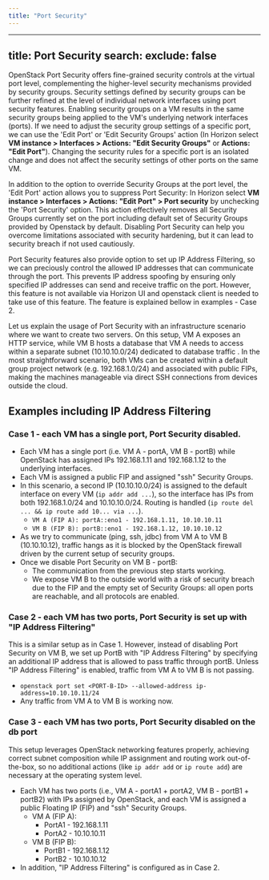 ```yaml
---
title: "Port Security"
---
```

---

title: Port Security
search:
  exclude: false
---
OpenStack Port Security offers fine-grained security controls at the virtual port level, complementing the higher-level security mechanisms provided by security groups. Security settings defined by security groups can be further refined at the level of individual network interfaces using port security features. Enabling security groups on a VM results in the same security groups being applied to the VM's underlying network interfaces (ports). If we need to adjust the security group settings of a specific port, we can use the 'Edit Port' or 'Edit Security Groups' action (In Horizon select **VM instance > Interfaces > Actions: "Edit Security Groups"** or **Actions: "Edit Port"**). Changing the security rules for a specific port is an isolated change and does not affect the security settings of other ports on the same VM.

In addition to the option to override Security Groups at the port level, the 'Edit Port' action allows you to suppress Port Security: In Horizon select **VM instance > Interfaces > Actions: "Edit Port" > Port security** by unchecking the 'Port Security' option. This action effectively removes all Security Groups currently set on the port including default set of Security Groups provided by Openstack by default. Disabling Port Security can help you overcome limitations associated with security hardening, but it can lead to security breach if not used cautiously.

Port Security features also provide option to set up IP Address Filtering, so we can preciously control the allowed IP addresses that can communicate through the port. This prevents IP address spoofing by ensuring only specified IP addresses can send and receive traffic on the port. However, this feature is not available via Horizon UI and openstack client is needed to take use of this feature. The feature is explained bellow in examples - Case 2.

Let us explain the usage of Port Security with an infrastructure scenario where we want to create two servers. On this setup, VM A exposes an HTTP service, while VM B hosts a database that VM A needs to access within a separate subnet (10.10.10.0/24) dedicated to database traffic . In the most straightforward scenario, both VMs can be created within a default group project network (e.g. 192.168.1.0/24) and associated with public FIPs, making the machines manageable via direct SSH connections from devices outside the cloud.


## Examples including IP Address Filtering


### Case 1 - each VM has a single port, Port Security disabled.
* Each VM has a single port (i.e. VM A - portA, VM B - portB) while OpenStack has assigned IPs 192.168.1.11 and 192.168.1.12 to the underlying interfaces.
* Each VM is assigned a public FIP and assigned "ssh" Security Groups.
* In this scenario, a second IP (10.10.10.0/24) is assigned to the default interface on every VM (`ip addr add ...`), so the interface has IPs from both 192.168.1.0/24 and 10.10.10.0/24. Routing is handled (`ip route del ... && ip route add 10... via ...`).
    * `VM A (FIP A): portA::eno1 - 192.168.1.11, 10.10.10.11`
    * `VM B (FIP B): portB::eno1 - 192.168.1.12, 10.10.10.12`
* As we try to communicate (ping, ssh, jdbc) from VM A to VM B (10.10.10.12), traffic hangs as it is blocked by the OpenStack firewall driven by the current setup of security groups.
* Once we disable Port Security on VM B - portB:
    * The communication from the previous step starts working.
    * We expose VM B to the outside world with a risk of security breach due to the FIP and the empty set of Security Groups: all open ports are reachable, and all protocols are enabled.


### Case 2 - each VM has two ports, Port Security is set up with "IP Address Filtering"
This is a similar setup as in Case 1. However, instead of disabling Port Security on VM B, we set up PortB with "IP Address Filtering" by specifying an additional IP address that is allowed to pass traffic through portB. Unless "IP Address Filtering" is enabled, traffic from VM A to VM B is not passing.
* `openstack port set <PORT-B-ID> --allowed-address ip-address=10.10.10.11/24`
* Any traffic from VM A to VM B is working now.


### Case 3 - each VM has two ports, Port Security disabled on the db port
This setup leverages OpenStack networking features properly, achieving correct subnet composition while IP assignment and routing work out-of-the-box, so no additional actions (like `ip addr add` or `ip route add`) are necessary at the operating system level.

* Each VM has two ports (i.e., VM A - portA1 + portA2, VM B - portB1 + portB2) with IPs assigned by OpenStack, and each VM is assigned a public Floating IP (FIP) and "ssh" Security Groups.
    * VM A (FIP A):
        * PortA1 - 192.168.1.11
        * PortA2 - 10.10.10.11
    * VM B (FIP B):
        * PortB1 - 192.168.1.12
        * PortB2 - 10.10.10.12
* In addition, "IP Address Filtering" is configured as in Case 2.

